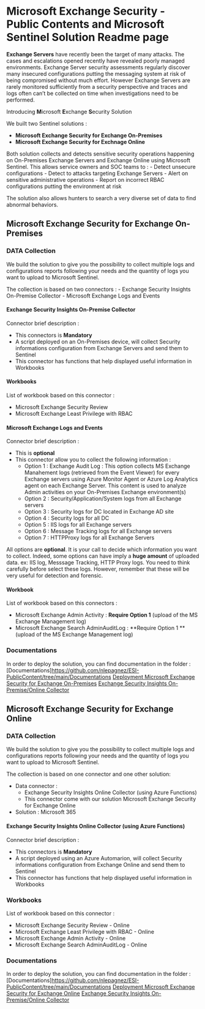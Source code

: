# Microsoft Exchange Security - Public Contents and Microsoft Sentinel Solution Readme page

**Exchange Servers** have recently been the target of many attacks. The cases and escalations opened recently have revealed poorly managed environments. Exchange Server security assessments regularly discover many insecured configurations putting the messaging system at risk of being compromised without much effort. However Exchange Servers are rarely monitored sufficiently from a security perspective and traces and logs often can’t be collected on time when investigations need to be performed.

Introducing **M**icrosoft **E**xchange **S**ecurity Solution

We built two Sentinel solutions :
 - **Microsoft Exchange Security for Exchange On-Premises**
 - **Microsoft Exchange Security for Exchnage Online**

Both solution collects and detects sensitive security operations happening on On-Premises Exchange Servers and Exchange Online using Microsoft Sentinel. This allows service owners and SOC teams to :
    - Detect unsecure configurations
    - Detect to attacks targeting Exchange Servers
    - Alert on sensitive administrative operations
    - Report on incorrect RBAC configurations putting the environment at risk

The solution also allows hunters to search a very diverse set of data to find abnormal behaviors.

## Microsoft Exchange Security for Exchange On-Premises

### DATA Collection

We build the solution to give you the possibility to collect multiple logs and configurations reports following your needs and the quantity of logs you want to upload to Microsoft Sentinel.

The collection is based on two connectors :
    - Exchange Security Insights On-Premise Collector
    - Microsoft Exchange Logs and Events

#### Exchange Security Insights On-Premise Collector

Connector  brief description :
* This connectors is **Mandatory**
* A script deployed on an On-Premises device, will  collect Security informations configuration from Exchange Servers and send them to Sentinel
* This connector has functions that help displayed useful information in Workbooks
#### Workbooks
List of workbook based on this connector :
* Microsoft Exchange Security Review
* Microsoft Exchange Least Privilege with RBAC

#### Microsoft Exchange Logs and Events
Connector  brief description : 
* This is **optional**
* This connector allow you to collect the following information :
    * Option 1 : Exchange Audit Log : This option collects MS Exchange Manahement logs (retrieved from the Event Viewer) for every Exchange servers using Azure Monitor Agent or Azure Log Analytics agent on each Exchange Server. This content is used to analyze Admin activities on your On-Premises Exchange environment(s)
    * Option 2 : Security/Application/System logs from all Exchange servers
    * Option 3 : Security logs for DC located in Exchange AD site
    * Option 4 : Security logs for all DC
    * Option 5 : IIS logs for all Exchange servers
    * Option 6 : Message Tracking logs for all Exchange servers
    * Option 7 : HTTPProxy logs for all Exchange Servers

All options are **optional**. It is your call to decide which information you want to collect.
Indeed, some options can have imply a **huge amount** of uploaded data. ex: IIS log, Messsage Tracking, HTTP Proxy logs. You need to think carefully before select these logs. However, remember that these will be very useful for detection and forensic.

#### Workbook
List of workbook based on this connectors :
* Microsoft Exchange Admin Activity :  **Require Option 1** (upload of the MS Exchange Management log)
* Microsoft Exchange Search AdminAuditLog : **Require Option 1 **(upload of the MS Exchange Management log)

### Documentations
In order to deploy the solution, you can find documentation in the folder : [Documentations]https://github.com/nlepagnez/ESI-PublicContent/tree/main/Documentations
[Deployment Microsoft Exchange Security for Exchange On-Premises](/Documentations/Deployment-MES-OnPremises.md)
[Exchange Security Insights On-Premise/Online Collector](/Documentations/ESICollector.md)

## Microsoft Exchange Security for Exchange Online

### DATA Collection

We build the solution to give you the possibility to collect multiple logs and configurations reports following your needs and the quantity of logs you want to upload to Microsoft Sentinel.

The collection is based on one connector and one other solution:
* Data connector : 
    * Exchange Security Insights Online Collector (using Azure Functions)
    * This connector come with our solution Microsoft Exchange Security for Exchange Online
* Solution : Microsoft 365
 
#### Exchange Security Insights Online Collector (using Azure Functions)
Connector  brief description :
* This connectors is **Mandatory**
* A script deployed using an Azure Automarion, will  collect Security informations configuration from Exchange Online and send them to Sentinel
* This connector has functions that help displayed useful information in Workbooks

### Workbooks
List of workbook based on this connector :
* Microsoft Exchange Security Review - Online
* Microsoft Exchange Least Privilege with RBAC - Online
* Microsoft Exchange Admin Activity - Online
* Microsoft Exchange Search AdminAuditLog - Online

### Documentations
In order to deploy the solution, you can find documentation in the folder : [Documentations]https://github.com/nlepagnez/ESI-PublicContent/tree/main/Documentations
[Deployment Microsoft Exchange Security for Exchange Online](/Documentations/Deployment-MES-Online.md)
[Exchange Security Insights On-Premise/Online Collector](/Documentations/ESICollector.md)


